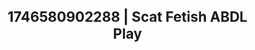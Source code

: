 ---
categories:
- Skin worship
- Sensual selfie
- Kinky dreams
- AI-generated
- Interactive NSFW
- ASMR
- Whispers of pleasure
- Cosplay
image: /assets/images/1746580902288.jpg
layout: post
seo:
  description: Featured content with artistic ABDL Play, Scat Fetish. HD images available.
  keywords: ABDL Play, Scat Fetish
  og_image: /assets/images/1746580902288.jpg
  schema_type: VisualArtwork
tags:
- ABDL Play
- '#1746580902288'
- Scat Fetish
title: 1746580902288 | Scat Fetish ABDL Play
---